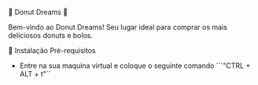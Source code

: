 🍩 Donut Dreams 🍰

Bem-vindo ao Donut Dreams! Seu lugar ideal para comprar os mais deliciosos donuts e bolos.

🚀 Instalação
Pré-requisitos
- Entre na sua maquina virtual e coloque o seguinte comando ´´´"CTRL + ALT + t"´´
